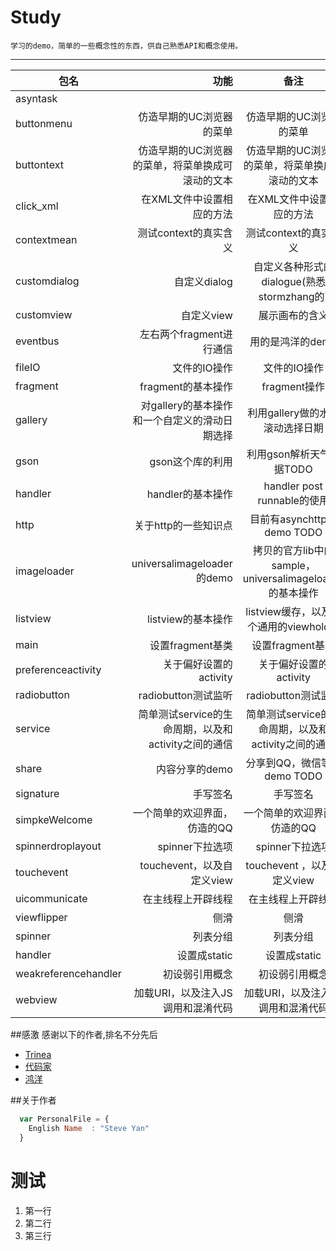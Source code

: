 # Study
    
    学习的demo，简单的一些概念性的东西，供自己熟悉API和概念使用。
    
---
| 包名        | 功能   |  备注  |
| --------    | -----: | :----: |
| asyntask  |   |    |
| buttonmenu  | 仿造早期的UC浏览器的菜单    |  仿造早期的UC浏览器的菜单   |
| buttontext  | 仿造早期的UC浏览器的菜单，将菜单换成可滚动的文本    |  仿造早期的UC浏览器的菜单，将菜单换成可滚动的文本  |
| click_xml   |  在XML文件中设置相应的方法 |   在XML文件中设置相应的方法  |
| contextmean   |  测试context的真实含义 |   测试context的真实含义  |
| customdialog   |  自定义dialog |   自定义各种形式的dialogue(熟悉stormzhang的)   |
| customview   |  自定义view |   展示画布的含义   |
| eventbus   |   左右两个fragment进行通信 |   用的是鸿洋的demo      |
| fileIO   |  文件的IO操作 |   文件的IO操作   |
| fragment   |  fragment的基本操作 |   fragment操作   |
| gallery   |  对gallery的基本操作和一个自定义的滑动日期选择 |   利用gallery做的水平滚动选择日期   |
| gson   |  gson这个库的利用 |   利用gson解析天气数据TODO    |
| handler   |  handler的基本操作 |   handler post runnable的使用   |
| http   |  关于http的一些知识点 |   目前有asynchttp的demo TODO    |
| imageloader   |  universalimageloader 的demo |   拷贝的官方lib中的sample，universalimageloader的基本操作     |
| listview   |  listview的基本操作 |   listview缓存，以及一个通用的viewholder   |
| main   |  设置fragment基类 |   设置fragment基类   |
| preferenceactivity   |  关于偏好设置的activity |   关于偏好设置的activity   |
| radiobutton   |  radiobutton测试监听 |   radiobutton测试监听   |
| service   |  简单测试service的生命周期，以及和activity之间的通信 |   简单测试service的生命周期，以及和activity之间的通信   |
| share   |  内容分享的demo |   分享到QQ，微信等的demo TODO   |
| signature   |  手写签名 |   手写签名   |
| simpkeWelcome   |  一个简单的欢迎界面，仿造的QQ |   一个简单的欢迎界面，仿造的QQ   |
| spinnerdroplayout   |  spinner下拉选项 |   spinner下拉选项   |
| touchevent   |  touchevent，以及自定义view |   touchevent ，以及自定义view  |
| uicommunicate   |  在主线程上开辟线程 |   在主线程上开辟线程   |
| viewflipper   |  侧滑 |   侧滑   |
| spinner   |  列表分组 |   列表分组   |
| handler   |  设置成static |   设置成static   |
| weakreferencehandler   |  初设弱引用概念 |   初设弱引用概念   |
| webview   |  加载URI，以及注入JS调用和混淆代码 |   加载URI，以及注入JS调用和混淆代码   |


##感激
感谢以下的作者,排名不分先后

* [Trinea](https://github.com/Trinea) 
* [代码家](https://github.com/daimajia)
* [鸿洋](http://blog.csdn.net/lmj623565791)

##关于作者

```javascript
  var PersonalFile = {
    English Name  : "Steve Yan"
  }
```

# 测试
1. 第一行
1. 第二行
1. 第三行
